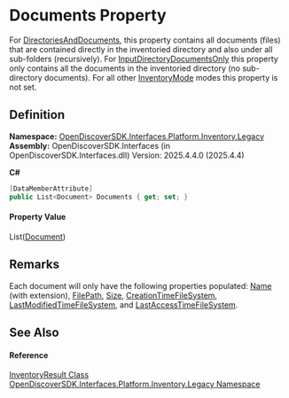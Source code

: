 # Documents Property


For <a href="9980fedc-04b0-0e77-a6be-b0784f7ef32f">DirectoriesAndDocuments</a>, this property contains all documents (files) that are contained directly in the inventoried directory and also under all sub-folders (recursively). For <a href="9980fedc-04b0-0e77-a6be-b0784f7ef32f">InputDirectoryDocumentsOnly</a> this property only contains all the documents in the inventoried directory (no sub-directory documents). For all other <a href="9980fedc-04b0-0e77-a6be-b0784f7ef32f">InventoryMode</a> modes this property is not set.



## Definition
**Namespace:** <a href="1c770892-a5f4-0d92-a48f-ee1036830f05">OpenDiscoverSDK.Interfaces.Platform.Inventory.Legacy</a>  
**Assembly:** OpenDiscoverSDK.Interfaces (in OpenDiscoverSDK.Interfaces.dll) Version: 2025.4.4.0 (2025.4.4)

**C#**
``` C#
[DataMemberAttribute]
public List<Document> Documents { get; set; }
```



#### Property Value
List(<a href="1ada9969-add0-f951-f601-f7107618fb9d">Document</a>)

## Remarks
Each document will only have the following properties populated: <a href="012b3021-0f62-2f1c-75a9-866097617825">Name</a> (with extension), <a href="da522ff9-84be-81b4-4898-37e38973e1d6">FilePath</a>, <a href="3e7e510f-9968-3fbc-ab79-6d2ded797e4e">Size</a>, <a href="26d017cf-1198-5ad5-0da8-9f5e8d9f5587">CreationTimeFileSystem</a>, <a href="6aad7c6c-5448-b37b-23bc-18b83e96bbba">LastModifiedTimeFileSystem</a>, and <a href="756d1795-9bb4-4c1d-daac-a863b374168e">LastAccessTimeFileSystem</a>.

## See Also


#### Reference
<a href="744436cb-16ec-4f16-9ffb-148d0a82b2d9">InventoryResult Class</a>  
<a href="1c770892-a5f4-0d92-a48f-ee1036830f05">OpenDiscoverSDK.Interfaces.Platform.Inventory.Legacy Namespace</a>  

